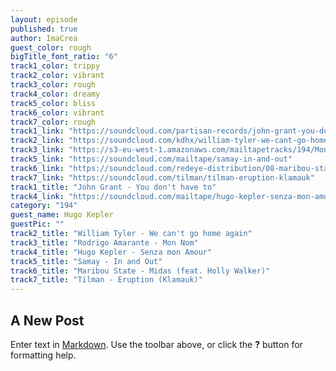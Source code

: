 ```yaml
---
layout: episode
published: true
author: ImaCrea
guest_color: rough
bigTitle_font_ratio: "6"
track1_color: trippy
track2_color: vibrant
track3_color: rough
track4_color: dreamy
track5_color: bliss
track6_color: vibrant
track7_color: rough
track1_link: "https://soundcloud.com/partisan-records/john-grant-you-dont-have-to"
track2_link: "https://soundcloud.com/kdhx/william-tyler-we-cant-go-home"
track3_link: "https://s3-eu-west-1.amazonaws.com/mailtapetracks/194/Mon+Nom.mp3"
track5_link: "https://soundcloud.com/mailtape/samay-in-and-out"
track6_link: "https://soundcloud.com/redeye-distribution/08-maribou-state-midas-feat"
track7_link: "https://soundcloud.com/tilman/tilman-eruption-klamauk"
track1_title: "John Grant - You don't have to"
track4_link: "https://soundcloud.com/mailtape/hugo-kepler-senza-mon-amour"
category: "194"
guest_name: Hugo Kepler
guestPic: ""
track2_title: "William Tyler - We can't go home again"
track3_title: "Rodrigo Amarante - Mon Nom"
track4_title: "Hugo Kepler - Senza mon Amour"
track5_title: "Samay - In and Out"
track6_title: "Maribou State - Midas (feat. Holly Walker)"
track7_title: "Tilman - Eruption (Klamauk)"
---
```




## A New Post

Enter text in [Markdown](http://daringfireball.net/projects/markdown/). Use the toolbar above, or click the **?** button for formatting help.
